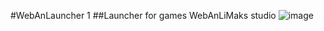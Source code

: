 #WebAnLauncher 1
##Launcher for games WebAnLiMaks studio
![image](https://github.com/user-attachments/assets/91cdaee8-b251-4504-928d-b93fb7e97740)

